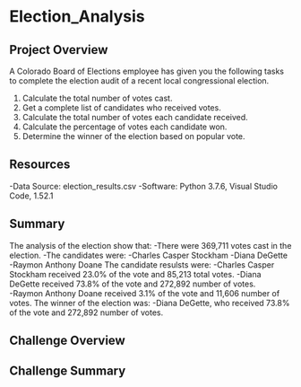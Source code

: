 # Election_Analysis

## Project Overview
A Colorado Board of Elections employee has given you the following tasks to complete the election audit of a recent local congressional election.

1. Calculate the total number of votes cast.
2. Get a complete list of candidates who received votes.
2. Calculate the total number of votes each candidate received.
4. Calculate the percentage of votes each candidate won.
5. Determine the winner of the election based on popular vote.

## Resources
-Data Source: election_results.csv
-Software: Python 3.7.6, Visual Studio Code, 1.52.1

## Summary
The analysis of the election show that: 
-There were 369,711 votes cast in the election.
-The candidates were:
  -Charles Casper Stockham
  -Diana DeGette
  -Raymon Anthony Doane
The candidate resulsts were:
  -Charles Casper Stockham received 23.0% of the vote and 85,213 total votes.
  -Diana DeGette received 73.8% of the vote and 272,892 number of votes.  
  -Raymon Anthony Doane received 3.1% of the vote and 11,606 number of votes.
The winner of the election was:
  -Diana DeGette, who received 73.8% of the vote and 272,892 number of votes.
  
## Challenge Overview

## Challenge Summary

